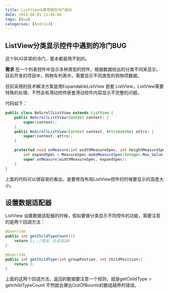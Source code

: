 ```yaml
---
title: ListView分类导致的冷门BUG
date: 2014-06-01 11:44:08
tags: [Bug]
categories: [Android]
---
```


## ListView分类显示控件中遇到的冷门BUG
这个BUG非常的冷门，基本都是用不到的。

**需求**
在一个列表控件中显示多种类型的控件，根据数据给出的分类不同来显示。目前开发的项目中，购物车列表中，需要显示不同类型的购物项数据。

目前采用的技术解决方案是用ExpandableListView 嵌套 ListView，ListView需要特殊的处理，不然会有滑动控件嵌套滑动控件内容显示不完整的问题。

代码如下：
```java 
public class NoScrollListView extends ListView {
    public NoScrollListView(Context context) {
        super(context);
    }
    public NoScrollListView(Context context, AttributeSet attrs) {
        super(context, attrs);
    }

    protected void onMeasure(int widthMeasureSpec, int heightMeasureSpec){
        int expandSpec = MeasureSpec.makeMeasureSpec(Integer.Max_Value >> 2, MeasureSpec.AT_MOST);
        super.onMeasure(widthMeasureSpec, expandSpec);
    }
}
```

上面的代码可以很容易的看出，是要修改布局ListView控件的时候要显示的高度大小。

## 设置数据适配器
ListView 设置数据适配器的时候，假如要做分类显示不同控件的功能，需要注意的是两个回调方法：
```java
@Override
public int getChildTypeCount(){
    return 2; //错误，应该返回4
}

@Override
public int getChildType(int groupPostion, int childPosition){
    return 3;
}
```

上面的这两个回调方法，返回的数据要注意一个规则，就是getChildType > getchildTypeCount 不然就会爆出OutOfBounts的数组越界的错误。